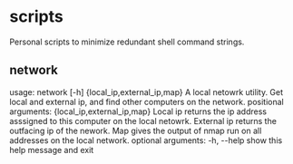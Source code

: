 # scripts
Personal scripts to minimize redundant shell command strings.

## network

usage: network [-h] {local_ip,external_ip,map} A local netowrk utility. Get local and external ip, and find other computers on the network. positional arguments: {local_ip,external_ip,map} Local ip returns the ip address asssigned to this computer on the local netowrk. External ip returns the outfacing ip of the nework. Map gives the output of nmap run on all addresses on the local network. optional arguments: -h, --help show this help message and exit
